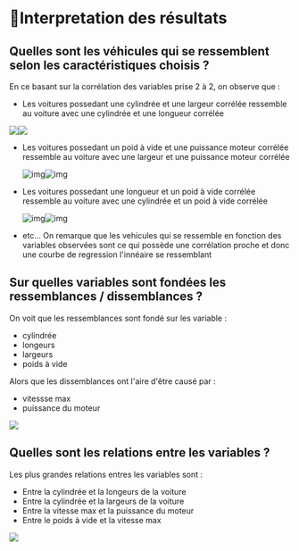 # 🧮Interpretation des résultats

## Quelles sont les véhicules qui se ressemblent selon les caractéristiques choisis ?

En ce basant sur la corrélation des variables prise 2 à 2, on observe que :

* Les voitures possedant une cylindrée et une largeur corrélée ressemble au voiture avec une cylindrée et une longueur corrélée

![](image/interpretation-resultat/1654001166961.png)![](image/interpretation-resultat/1654001170645.png)

* Les voitures possedant un poid à vide et une puissance moteur corrélée ressemble au voiture avec une largeur et une puissance moteur corrélée

  ![img](image/interpretation-resultat/1654001352566.png)![img](image/interpretation-resultat/1654001375284.png)
* Les voitures possedant une longueur et un poid à vide corrélée ressemble au voiture avec une cylindrée et un poid à vide corrélée

  ![img](image/interpretation-resultat/1654001651090.png)![img](image/interpretation-resultat/1654001682269.png)
* etc... On remarque que les vehicules qui se ressemble en fonction des variables observées sont ce qui possède une corrélation proche et donc une courbe de regression l'innéaire se ressemblant

## Sur quelles variables sont fondées les ressemblances / dissemblances ?

On voit que les ressemblances sont fondé sur les  variable :

* cylindrée
* longeurs
* largeurs
* poids à vide

Alors que les dissemblances ont l'aire d'être causé par :

* vitessse max
* puissance du moteur

![](image/interpretation-resultat/1654002462164.png)

## Quelles sont les relations entre les variables ?

Les plus grandes relations entres les variables sont : 

* Entre la cylindrée et la longeurs de la voiture
* Entre la cylindrée et la largeurs de la voiture
* Entre la vitesse max et la puissance du moteur
* Entre le poids à vide et la vitesse max

![](image/interpretation-resultat/1654002487149.png)
